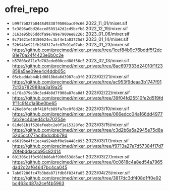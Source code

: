 # ofrei_repo

* ``b99f7b027b0448d9338f9506bac09c66`` 2022_11_01/mixer.sif
* ``5c3896a0bd20ace8509142d2cd9bcfb8`` 2022_12_19/mixer.sif
* ``3163e95b85dddfa9e789e7900ee8226c`` 2023_01_06/mixer.sif
* ``0c71621e40150624ec1bf4e1a03725d7`` 2023_01_14/mixer.sif
* ``52b946e921fb268317afc07b91a07abc`` 2023_01_23/mixer.sif https://github.com/precimed/mixer_private/tree/1cef84b9c76bddf5f2dc81e70a24f4423e6b0c2e
* ``b57808c871e7d702ede600ced88f56c5`` 2023_02_13/mixer.sif https://github.com/precimed/mixer_private/tree/8ac697933d24010f1f23858a5ae09ee4d4ddb05c
* ``05cbaddabb4b1d0018bda6d3987ca3f0`` 2023/02/21/mixer.sif https://github.com/precimed/mixer_private/tree/ac953f9deaa3b1747f917c13b782988aa3a19a25
* ``e1f8a379e39c3ed4b8d7f908a87da0df`` 2023/02/22/mixer.sif https://github.com/precimed/mixer_private/tree/39f04fd25510fe2d519fd1f11c9f4c1a6be0be65
* ``426e6bfecebf418fcb89fa7bc0f8d2dc`` 2023/03/10/mixer.sif https://github.com/precimed/mixer_private/tree/066edcc04a166dd4977fab2ec4daed4c1a70254e
* ``61de61b1f528afeebc2e0f1e15328fed`` 2023/03/15/mixer.sif https://github.com/precimed/mixer_private/tree/c3d2b6a5a2945e75d8a52d5cc077ac4bdcdbb78d
* ``e6619be4fc1ec4a924ebf0e9a448c893`` 2023/03/17/mixer.sif https://github.com/precimed/mixer_private/tree/f9713a27e7d57384f17d720febddaccb95c82414
* ``601306c1f3c901b86abf99b6538d6acf`` 2023/03/27/mixer.sif https://github.com/precimed/mixer_private/tree/0c0618c4a8ed54a7965dad2c2af64647bc4ca045
* ``7ab07280fc47b3bda071fdb6f824fa85`` 2023/04/25/mixer.sif https://github.com/precimed/mixer_private/tree/3817dc3df408d1ff0e92bc463c487a2cef4b5963




